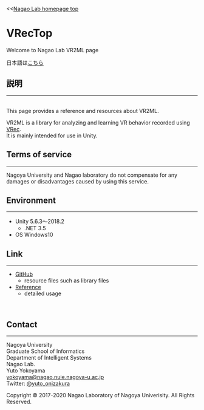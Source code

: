 <<[Nagao Lab homepage top](http://www.nagao.nuie.nagoya-u.ac.jp)
# **VRecTop**

Welcome to Nagao Lab VR2ML page

日本語は[こちら](./japanese/index.html)

## **説明**
---
<br>
This page provides a reference and resources about VR2ML.

VR2ML is a library for analyzing and learning VR behavior recorded using [VRec](http://rwdc.nagao.nuie.nagoya-u.ac.jp/vrec/).<br>
It is mainly intended for use in Unity. <br>



## **Terms of service**
---
Nagoya University and Nagao laboratory do not compensate for any damages or disadvantages caused by using this service.<br>

## **Environment**
---
- Unity 5.6.3～2018.2
    - .NET 3.5
- OS    Windows10

## **Link**
---
- [GitHub](https://github.com/yutoYokoyama/VR2ML)
    - resource files such as library files
- [Reference](./vr2ml.md)
    - detailed usage

<br>

## **Contact**
---
Nagoya University <br>
Graduate School of Informatics <br>
Department of Intelligent Systems <br>
Nagao Lab.<br>
Yuto Yokoyama<br>
yokoyama@nagao.nuie.nagoya-u.ac.jp<br>
Twitter: [@yuto_onizakura](https://twitter.com/yuto_onizakura)<br>

Copyright © 2017-2020 Nagao Laboratory of Nagoya Univerisity.
All Rights Reserved.
<br>